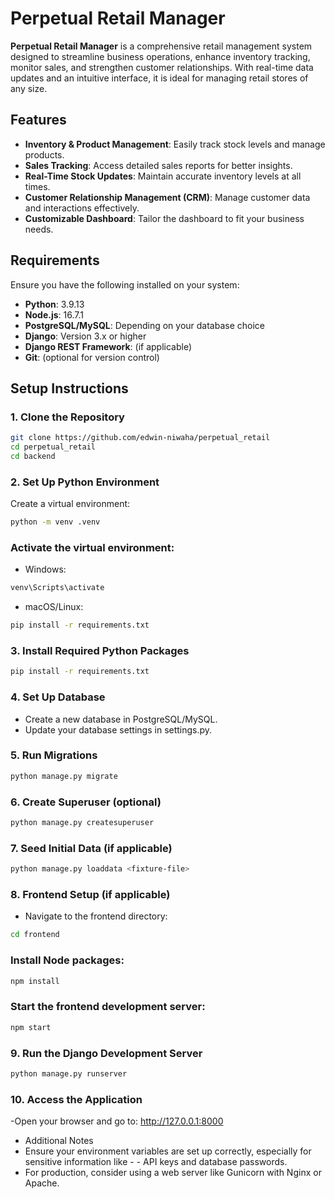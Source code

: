 # Perpetual Retail Manager

**Perpetual Retail Manager** is a comprehensive retail management system designed to streamline business operations, enhance inventory tracking, monitor sales, and strengthen customer relationships. With real-time data updates and an intuitive interface, it is ideal for managing retail stores of any size.

## Features

- **Inventory & Product Management**: Easily track stock levels and manage products.
- **Sales Tracking**: Access detailed sales reports for better insights.
- **Real-Time Stock Updates**: Maintain accurate inventory levels at all times.
- **Customer Relationship Management (CRM)**: Manage customer data and interactions effectively.
- **Customizable Dashboard**: Tailor the dashboard to fit your business needs.

## Requirements

Ensure you have the following installed on your system:

- **Python**: 3.9.13
- **Node.js**: 16.7.1
- **PostgreSQL/MySQL**: Depending on your database choice
- **Django**: Version 3.x or higher
- **Django REST Framework**: (if applicable)
- **Git**: (optional for version control)

## Setup Instructions

### 1. Clone the Repository

```bash
git clone https://github.com/edwin-niwaha/perpetual_retail
cd perpetual_retail
cd backend
```

### 2. Set Up Python Environment
Create a virtual environment:
```bash
python -m venv .venv

```
### Activate the virtual environment:

- Windows:
```bash
venv\Scripts\activate
```

- macOS/Linux:
```bash
pip install -r requirements.txt
```

### 3. Install Required Python Packages
```bash
pip install -r requirements.txt
```

### 4. Set Up Database
- Create a new database in PostgreSQL/MySQL.
- Update your database settings in settings.py.

### 5. Run Migrations
```bash
python manage.py migrate
```

### 6. Create Superuser (optional)
```bash
python manage.py createsuperuser
```

### 7. Seed Initial Data (if applicable)
```bash
python manage.py loaddata <fixture-file>
```

### 8. Frontend Setup (if applicable)
- Navigate to the frontend directory:
```bash
cd frontend
```
### Install Node packages:
```bash
npm install
```

### Start the frontend development server:
```bash
npm start
```

### 9. Run the Django Development Server
```bash
python manage.py runserver
```
### 10. Access the Application
-Open your browser and go to:
http://127.0.0.1:8000

- Additional Notes
- Ensure your environment variables are set up correctly, especially for sensitive information like - - API keys and database passwords.
- For production, consider using a web server like Gunicorn with Nginx or Apache.